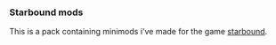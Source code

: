 ### Starbound mods
This is a pack containing minimods i've made for the game <a href="http://playstarbound.com/">starbound</a>.
